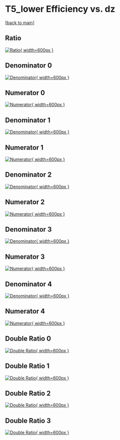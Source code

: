 # T5_lower Efficiency vs. dz

[[back to main](./)]



## Ratio

[![Ratio](../mtv/var/T5_lower_loweta_13_1_eff_dz.png){ width=600px }](../mtv/var/T5_lower_loweta_13_1_eff_dz.pdf)

## Denominator 0

[![Denominator](../mtv/den/T5_lower_loweta_13_1_eff_dz_den0.png){ width=600px }](../mtv/den/T5_lower_loweta_13_1_eff_dz_den0.pdf)

## Numerator 0

[![Numerator](../mtv/num/T5_lower_loweta_13_1_eff_dz_num0.png){ width=600px }](../mtv/num/T5_lower_loweta_13_1_eff_dz_num0.pdf)

## Denominator 1

[![Denominator](../mtv/den/T5_lower_loweta_13_1_eff_dz_den1.png){ width=600px }](../mtv/den/T5_lower_loweta_13_1_eff_dz_den1.pdf)

## Numerator 1

[![Numerator](../mtv/num/T5_lower_loweta_13_1_eff_dz_num1.png){ width=600px }](../mtv/num/T5_lower_loweta_13_1_eff_dz_num1.pdf)

## Denominator 2

[![Denominator](../mtv/den/T5_lower_loweta_13_1_eff_dz_den2.png){ width=600px }](../mtv/den/T5_lower_loweta_13_1_eff_dz_den2.pdf)

## Numerator 2

[![Numerator](../mtv/num/T5_lower_loweta_13_1_eff_dz_num2.png){ width=600px }](../mtv/num/T5_lower_loweta_13_1_eff_dz_num2.pdf)

## Denominator 3

[![Denominator](../mtv/den/T5_lower_loweta_13_1_eff_dz_den3.png){ width=600px }](../mtv/den/T5_lower_loweta_13_1_eff_dz_den3.pdf)

## Numerator 3

[![Numerator](../mtv/num/T5_lower_loweta_13_1_eff_dz_num3.png){ width=600px }](../mtv/num/T5_lower_loweta_13_1_eff_dz_num3.pdf)

## Denominator 4

[![Denominator](../mtv/den/T5_lower_loweta_13_1_eff_dz_den4.png){ width=600px }](../mtv/den/T5_lower_loweta_13_1_eff_dz_den4.pdf)

## Numerator 4

[![Numerator](../mtv/num/T5_lower_loweta_13_1_eff_dz_num4.png){ width=600px }](../mtv/num/T5_lower_loweta_13_1_eff_dz_num4.pdf)

## Double Ratio 0

[![Double Ratio](../mtv/ratio/T5_lower_loweta_13_1_eff_dz_ratio0.png){ width=600px }](../mtv/ratio/T5_lower_loweta_13_1_eff_dz_ratio0.pdf)

## Double Ratio 1

[![Double Ratio](../mtv/ratio/T5_lower_loweta_13_1_eff_dz_ratio1.png){ width=600px }](../mtv/ratio/T5_lower_loweta_13_1_eff_dz_ratio1.pdf)

## Double Ratio 2

[![Double Ratio](../mtv/ratio/T5_lower_loweta_13_1_eff_dz_ratio2.png){ width=600px }](../mtv/ratio/T5_lower_loweta_13_1_eff_dz_ratio2.pdf)

## Double Ratio 3

[![Double Ratio](../mtv/ratio/T5_lower_loweta_13_1_eff_dz_ratio3.png){ width=600px }](../mtv/ratio/T5_lower_loweta_13_1_eff_dz_ratio3.pdf)

